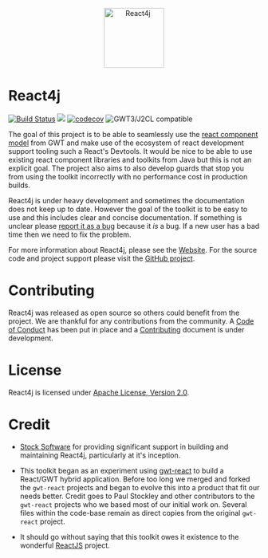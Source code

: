 <p align="center"><img src="/assets/icons/React4j.png" alt="React4j" width="120"></p>

# React4j

[![Build Status](https://api.travis-ci.com/react4j/react4j.svg?branch=master)](http://travis-ci.com/react4j/react4j)
[<img src="https://img.shields.io/maven-central/v/org.realityforge.react4j/react4j-core.svg?label=latest%20release"/>](http://search.maven.org/#search%7Cga%7C1%7Cg%3A%22org.realityforge.react4j%22)
[![codecov](https://codecov.io/gh/react4j/react4j/branch/master/graph/badge.svg)](https://codecov.io/gh/react4j/react4j)
![GWT3/J2CL compatible](https://img.shields.io/badge/GWT3/J2CL-compatible-brightgreen.svg)

The goal of this project is to be able to seamlessly use the [react component model](https://reactjs.org/docs/react-component.html)
from GWT and make use of the ecosystem of react development support tooling such a React's Devtools. It would be nice to
be able to use existing react component libraries and toolkits from Java but this is not an explicit goal.
The project also aims to also develop guards that stop you from using the toolkit incorrectly with no
performance cost in production builds.

React4j is under heavy development and sometimes the documentation does not keep up to date. However the goal of
the toolkit is to be easy to use and this includes clear and concise documentation. If something is unclear
please [report it as a bug](https://github.com/react4j/react4j/issues) because it *is* a bug. If a new user
has a bad time then we need to fix the problem.

For more information about React4j, please see the [Website](https://react4j.github.io/). For the source code
and project support please visit the [GitHub project](https://github.com/react4j/react4j).

# Contributing

React4j was released as open source so others could benefit from the project. We are thankful for any
contributions from the community. A [Code of Conduct](CODE_OF_CONDUCT.md) has been put in place and
a [Contributing](CONTRIBUTING.md) document is under development.

# License

React4j is licensed under [Apache License, Version 2.0](LICENSE).

# Credit

* [Stock Software](http://www.stocksoftware.com.au/) for providing significant support in building and maintaining
  React4j, particularly at it's inception.

* This toolkit began as an experiment using [gwt-react](https://github.com/GWTReact/gwt-react) to build
  a React/GWT hybrid application. Before too long we merged and forked the `gwt-react` projects and began to
  evolve this into a product that fit our needs better. Credit goes to Paul Stockley and other contributors
  to the `gwt-react` projects who we based most of our initial work on. Several files within the code-base remain
  as direct copies from the original `gwt-react` project.

* It should go without saying that this toolkit owes it existence to the wonderful [ReactJS](https://reactjs.org/)
  project.
